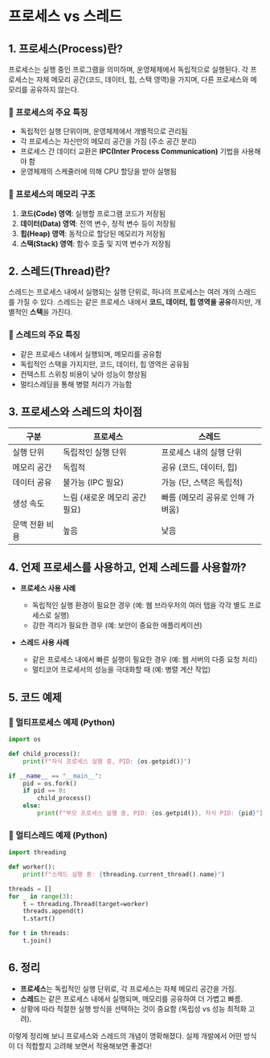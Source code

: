 # 프로세스 vs 스레드

## 1. 프로세스(Process)란?
프로세스는 실행 중인 프로그램을 의미하며, 운영체제에서 독립적으로 실행된다. 
각 프로세스는 자체 메모리 공간(코드, 데이터, 힙, 스택 영역)을 가지며, 다른 프로세스와 메모리를 공유하지 않는다.

### 🔹 프로세스의 주요 특징
- 독립적인 실행 단위이며, 운영체제에서 개별적으로 관리됨
- 각 프로세스는 자신만의 메모리 공간을 가짐 (주소 공간 분리)
- 프로세스 간 데이터 교환은 **IPC(Inter Process Communication)** 기법을 사용해야 함
- 운영체제의 스케줄러에 의해 CPU 할당을 받아 실행됨

### 🔹 프로세스의 메모리 구조
1. **코드(Code) 영역**: 실행할 프로그램 코드가 저장됨
2. **데이터(Data) 영역**: 전역 변수, 정적 변수 등이 저장됨
3. **힙(Heap) 영역**: 동적으로 할당된 메모리가 저장됨
4. **스택(Stack) 영역**: 함수 호출 및 지역 변수가 저장됨

## 2. 스레드(Thread)란?
스레드는 프로세스 내에서 실행되는 실행 단위로, 하나의 프로세스는 여러 개의 스레드를 가질 수 있다.
스레드는 같은 프로세스 내에서 **코드, 데이터, 힙 영역을 공유**하지만, 개별적인 **스택**을 가진다.

### 🔹 스레드의 주요 특징
- 같은 프로세스 내에서 실행되며, 메모리를 공유함
- 독립적인 스택을 가지지만, 코드, 데이터, 힙 영역은 공유됨
- 컨텍스트 스위칭 비용이 낮아 성능이 향상됨
- 멀티스레딩을 통해 병렬 처리가 가능함

## 3. 프로세스와 스레드의 차이점
| 구분 | 프로세스 | 스레드 |
|------|---------|--------|
| 실행 단위 | 독립적인 실행 단위 | 프로세스 내의 실행 단위 |
| 메모리 공간 | 독립적 | 공유 (코드, 데이터, 힙) |
| 데이터 공유 | 불가능 (IPC 필요) | 가능 (단, 스택은 독립적) |
| 생성 속도 | 느림 (새로운 메모리 공간 필요) | 빠름 (메모리 공유로 인해 가벼움) |
| 문맥 전환 비용 | 높음 | 낮음 |

## 4. 언제 프로세스를 사용하고, 언제 스레드를 사용할까?
- **프로세스 사용 사례**
  - 독립적인 실행 환경이 필요한 경우 (예: 웹 브라우저의 여러 탭을 각각 별도 프로세스로 실행)
  - 강한 격리가 필요한 경우 (예: 보안이 중요한 애플리케이션)

- **스레드 사용 사례**
  - 같은 프로세스 내에서 빠른 실행이 필요한 경우 (예: 웹 서버의 다중 요청 처리)
  - 멀티코어 프로세서의 성능을 극대화할 때 (예: 병렬 계산 작업)

## 5. 코드 예제
### 🔹 멀티프로세스 예제 (Python)
```python
import os

def child_process():
    print(f"자식 프로세스 실행 중, PID: {os.getpid()}")

if __name__ == "__main__":
    pid = os.fork()
    if pid == 0:
        child_process()
    else:
        print(f"부모 프로세스 실행 중, PID: {os.getpid()}, 자식 PID: {pid}")
```

### 🔹 멀티스레드 예제 (Python)
```python
import threading

def worker():
    print(f"스레드 실행 중: {threading.current_thread().name}")

threads = []
for _ in range(3):
    t = threading.Thread(target=worker)
    threads.append(t)
    t.start()

for t in threads:
    t.join()
```

## 6. 정리
- **프로세스**는 독립적인 실행 단위로, 각 프로세스는 자체 메모리 공간을 가짐.
- **스레드**는 같은 프로세스 내에서 실행되며, 메모리를 공유하여 더 가볍고 빠름.
- 상황에 따라 적절한 실행 방식을 선택하는 것이 중요함 (독립성 vs 성능 최적화 고려).

이렇게 정리해 보니 프로세스와 스레드의 개념이 명확해졌다. 실제 개발에서 어떤 방식이 더 적합할지 고려해 보면서 적용해보면 좋겠다!
